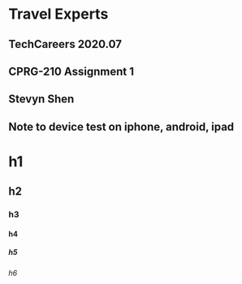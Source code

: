 # Travel Experts 
## TechCareers 2020.07
## CPRG-210 Assignment 1
## Stevyn Shen



## Note to device test on iphone, android, ipad



# h1
## h2
### h3
#### h4
##### h5
###### h6
